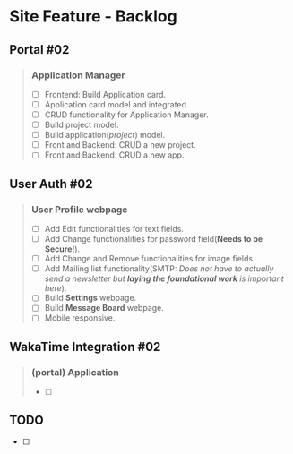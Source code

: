 # Site Feature - Backlog

## Portal #02

> ### Application Manager
>
> - [ ] Frontend: Build Application card.
> - [ ] Application card model and integrated.
> - [ ] CRUD functionality for Application Manager.
> - [ ] Build project model.
> - [ ] Build application(*project*) model.
> - [ ] Front and Backend: CRUD a new project.
> - [ ] Front and Backend: CRUD a new app.
> 

## User Auth #02

> ### User Profile webpage
> 
> - [ ] Add Edit functionalities for text fields.
> - [ ] Add Change functionalities for password field(**Needs to be Secure!**).
> - [ ] Add Change and Remove functionalities for image fields.
> - [ ] Add Mailing list functionality(SMTP: *Does not have to actually send a newsletter but **laying the foundational work** is important here*).
> - [ ] Build **Settings** webpage.
> - [ ] Build **Message Board** webpage.
> - [ ] Mobile responsive.
>

## WakaTime Integration #02

> ### (portal) Application
> 
> - [ ] 

## TODO

- [ ] 